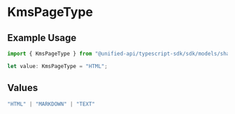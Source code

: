 # KmsPageType

## Example Usage

```typescript
import { KmsPageType } from "@unified-api/typescript-sdk/sdk/models/shared";

let value: KmsPageType = "HTML";
```

## Values

```typescript
"HTML" | "MARKDOWN" | "TEXT"
```